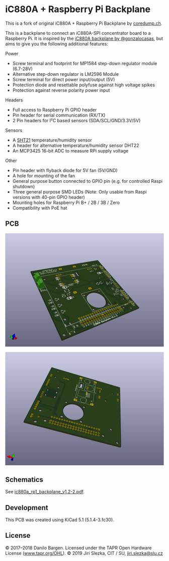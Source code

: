 # iC880A + Raspberry Pi Backplane

This is a fork of original iC880A + Raspberry Pi Backplane by [coredump.ch](https://github.com/dbrgn/ic880a-backplane).

This is a backplane to connect an iC880A-SPI concentrator board to a Raspberry
Pi. It is inspired by the [iC880A backplane by
@gonzalocasas](https://github.com/gonzalocasas/ic880a-backplane), but aims to
give you the following additional features:

Power

- Screw terminal and footprint for MP1584 step-down regulator module (6.7-28V)
- Alternative step-down regulator is LM2596 Module
- Screw terminal for direct power input/output (5V)
- Protection diode and resettable polyfuse against high voltage spikes
- Protection against reverse polarity power input

Headers

- Full access to Raspberry Pi GPIO header
- Pin header for serial communication (RX/TX)
- 2 Pin headers for I²C based sensors (SDA/SCL/GND/3.3V/5V)

Sensors

- A [SHT21](https://sensirion.com/sht21/) temperature/humidity sensor
- A header for alternative temperature/humidity sensor DHT22
- An MCP3425 16-bit ADC to measure RPi supply voltage

Other

- Pin header with flyback diode for 5V fan (5V/GND)
- A hole for mounting of the fan
- General purpose button connected to GPIO pin (e.g. for controlled Raspi
  shutdown)
- Three general purpose SMD LEDs (Note: Only usable from Raspi versions
  with 40-pin GPIO header)
- Mounting holes for Raspberry Pi B+ / 2B / 3B / Zero
- Compatibility with PoE hat

## PCB

![Rendered](rendered/PCB_3D_Front.png)

![Rendered](rendered/PCB_3D_Back.png)

## Schematics

See [ic880a_rp1_backplane_v1.2-2.pdf](ic880a_rp1_backplane_v1.2-2.pdf).


## Development

This PCB was created using KiCad 5.1 (5.1.4-3.fc30).

## License

© 2017–2018 Danilo Bargen. Licensed under the TAPR Open Hardware License (www.tapr.org/OHL).
© 2019 Jiri Slezka, CIT / SU, jiri.slezka@slu.cz
